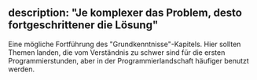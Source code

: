 description: "Je komplexer das Problem, desto fortgeschrittener die Lösung"
---
Eine mögliche Fortführung des "Grundkenntnisse"-Kapitels. 
Hier sollten Themen landen, die vom Verständnis zu schwer sind für die ersten Programmierstunden,
aber in der Programmierlandschaft häufiger benutzt werden.
